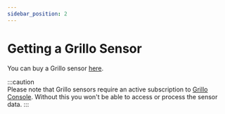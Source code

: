 ```yaml
---
sidebar_position: 2
---
```


# Getting a Grillo Sensor
You can buy a Grillo sensor [here](https://grillo.io/sales/).

:::caution  
Please note that Grillo sensors require an active subscription to [Grillo Console](#). Without this you won't be able to access or process the sensor data.
:::
